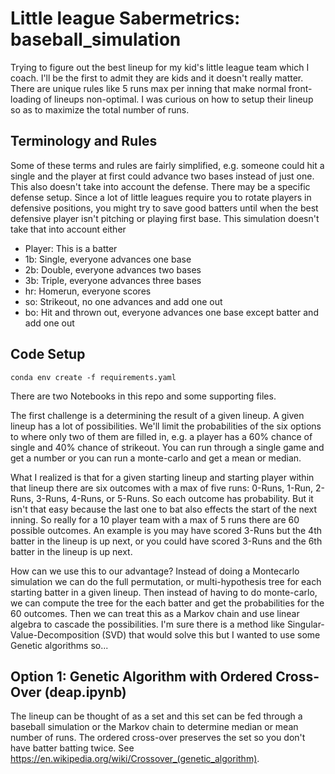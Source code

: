 # Little league Sabermetrics: baseball_simulation

Trying to figure out the best lineup for my kid's little league team which I coach. I'll be the first to admit they are kids and it doesn't really matter. There are unique rules like 5 runs max per inning that make normal front-loading of lineups non-optimal. I was curious on how to setup their lineup so as to maximize the total number of runs.


## Terminology and Rules

Some of these terms and rules are fairly simplified, e.g. someone could hit a single and the player at first could advance two bases instead of just one. This also doesn't take into account the defense. There may be a specific defense setup. Since a lot of little leagues require you to rotate players in defensive positions, you might try to save good batters until when the best defensive player isn't pitching or playing first base. This simulation doesn't take that into account either 

- Player: This is a batter
- 1b: Single, everyone advances one base
- 2b: Double, everyone advances two bases
- 3b: Triple, everyone advances three bases
- hr: Homerun, everyone scores
- so: Strikeout, no one advances and add one out
- bo: Hit and thrown out, everyone advances one base except batter and add one out
 
    
## Code Setup
`conda env create -f requirements.yaml`

There are two Notebooks in this repo and some supporting files. 

The first challenge is a determining the result of a given lineup. A given lineup has a lot of possibilities. We'll limit the probabilities of the six options to where only two of them are filled in, e.g. a player has a 60% chance of single and 40% chance of strikeout. You can run through a single game and get a number or you can run a monte-carlo and get a mean or median. 

What I realized is that for a given starting lineup and starting player within that lineup there are six outcomes with a max of five runs: 0-Runs, 1-Run, 2-Runs, 3-Runs, 4-Runs, or 5-Runs. So each outcome has probability. But it isn't that easy because the last one to bat also effects the start of the next inning. So really for a 10 player team with a max of 5 runs there are 60 possible outcomes. An example is you may have scored 3-Runs but the 4th batter in the lineup is up next, or you could have scored 3-Runs and the 6th batter in the lineup is up next. 

How can we use this to our advantage? Instead of doing a Montecarlo simulation we can do the full permutation, or multi-hypothesis tree for each starting batter in a given lineup. Then instead of having to do monte-carlo, we can compute the tree for the each batter and get the probabilities for the 60 outcomes. Then we can treat this as a Markov chain and use linear algebra to cascade the possibilities. I'm sure there is a method like Singular-Value-Decomposition (SVD) that would solve this but I wanted to use some Genetic algorithms so... 

## Option 1: Genetic Algorithm with Ordered Cross-Over (deap.ipynb)

The lineup can be thought of as a set and this set can be fed through a baseball simulation or the Markov chain to determine median or mean number of runs. The ordered cross-over preserves the set so you don't have batter batting twice. See https://en.wikipedia.org/wiki/Crossover_(genetic_algorithm).
